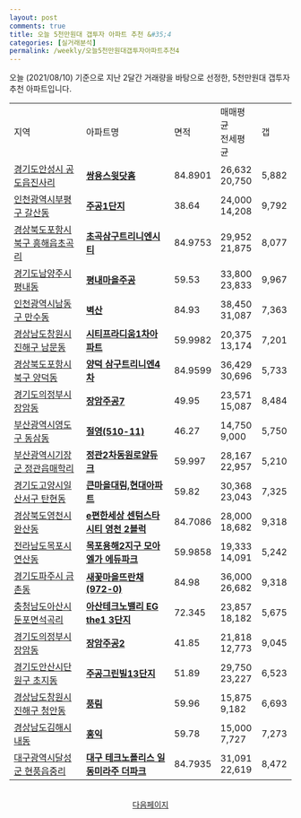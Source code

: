 ```yaml
---
layout: post
comments: true
title: 오늘 5천만원대 갭투자 아파트 추천 &#35;4
categories: [실거래분석]
permalink: /weekly/오늘5천만원대갭투자아파트추천4
---
```


오늘 (2021/08/10) 기준으로 지난 2달간 거래량을 바탕으로 선정한,
5천만원대 갭투자 추천 아파트입니다.

<table class="sortable">
  <tr>
    <td>지역</td>
    <td>아파트명</td>
    <td>면적</td>
    <td>매매평균<br>전세평균</td>
    <td>갭</td>
  </tr>

  <tr class="item">
    <td><a href="/apt/경기도안성시공도읍진사리">경기도안성시 공도읍진사리</a></td>
    <td style="font-weight: bold;"><a href="https://search.naver.com/search.naver?query=공도읍진사리 쌍용스윗닷홈">쌍용스윗닷홈</a></td>
    <td>84.8901</td>
    <td>26,632<br>20,750</td>
    <td>5,882</td>
  </tr>

  <tr class="item">
    <td><a href="/apt/인천광역시부평구갈산동">인천광역시부평구 갈산동</a></td>
    <td style="font-weight: bold;"><a href="https://search.naver.com/search.naver?query=갈산동 주공1단지">주공1단지</a></td>
    <td>38.64</td>
    <td>24,000<br>14,208</td>
    <td>9,792</td>
  </tr>

  <tr class="item">
    <td><a href="/apt/경상북도포항시북구흥해읍초곡리">경상북도포항시북구 흥해읍초곡리</a></td>
    <td style="font-weight: bold;"><a href="https://search.naver.com/search.naver?query=흥해읍초곡리 초곡삼구트리니엔시티">초곡삼구트리니엔시티</a></td>
    <td>84.9753</td>
    <td>29,952<br>21,875</td>
    <td>8,077</td>
  </tr>

  <tr class="item">
    <td><a href="/apt/경기도남양주시평내동">경기도남양주시 평내동</a></td>
    <td style="font-weight: bold;"><a href="https://search.naver.com/search.naver?query=평내동 평내마을주공">평내마을주공</a></td>
    <td>59.53</td>
    <td>33,800<br>23,833</td>
    <td>9,967</td>
  </tr>

  <tr class="item">
    <td><a href="/apt/인천광역시남동구만수동">인천광역시남동구 만수동</a></td>
    <td style="font-weight: bold;"><a href="https://search.naver.com/search.naver?query=만수동 벽산">벽산</a></td>
    <td>84.93</td>
    <td>38,450<br>31,087</td>
    <td>7,363</td>
  </tr>

  <tr class="item">
    <td><a href="/apt/경상남도창원시진해구남문동">경상남도창원시진해구 남문동</a></td>
    <td style="font-weight: bold;"><a href="https://search.naver.com/search.naver?query=남문동 시티프라디움1차아파트">시티프라디움1차아파트</a></td>
    <td>59.9982</td>
    <td>20,375<br>13,174</td>
    <td>7,201</td>
  </tr>

  <tr class="item">
    <td><a href="/apt/경상북도포항시북구양덕동">경상북도포항시북구 양덕동</a></td>
    <td style="font-weight: bold;"><a href="https://search.naver.com/search.naver?query=양덕동 양덕 삼구트리니엔4차">양덕 삼구트리니엔4차</a></td>
    <td>84.9599</td>
    <td>36,429<br>30,696</td>
    <td>5,733</td>
  </tr>

  <tr class="item">
    <td><a href="/apt/경기도의정부시장암동">경기도의정부시 장암동</a></td>
    <td style="font-weight: bold;"><a href="https://search.naver.com/search.naver?query=장암동 장암주공7">장암주공7</a></td>
    <td>49.95</td>
    <td>23,571<br>15,087</td>
    <td>8,484</td>
  </tr>

  <tr class="item">
    <td><a href="/apt/부산광역시영도구동삼동">부산광역시영도구 동삼동</a></td>
    <td style="font-weight: bold;"><a href="https://search.naver.com/search.naver?query=동삼동 절영(510-11)">절영(510-11)</a></td>
    <td>46.27</td>
    <td>14,750<br>9,000</td>
    <td>5,750</td>
  </tr>

  <tr class="item">
    <td><a href="/apt/부산광역시기장군정관읍매학리">부산광역시기장군 정관읍매학리</a></td>
    <td style="font-weight: bold;"><a href="https://search.naver.com/search.naver?query=정관읍매학리 정관2차동원로얄듀크">정관2차동원로얄듀크</a></td>
    <td>59.997</td>
    <td>28,167<br>22,957</td>
    <td>5,210</td>
  </tr>

  <tr class="item">
    <td><a href="/apt/경기도고양시일산서구탄현동">경기도고양시일산서구 탄현동</a></td>
    <td style="font-weight: bold;"><a href="https://search.naver.com/search.naver?query=탄현동 큰마을대림,현대아파트">큰마을대림,현대아파트</a></td>
    <td>59.82</td>
    <td>30,368<br>23,043</td>
    <td>7,325</td>
  </tr>

  <tr class="item">
    <td><a href="/apt/경상북도영천시완산동">경상북도영천시 완산동</a></td>
    <td style="font-weight: bold;"><a href="https://search.naver.com/search.naver?query=완산동 e편한세상 센텀스타시티 영천 2블럭">e편한세상 센텀스타시티 영천 2블럭</a></td>
    <td>84.7086</td>
    <td>28,000<br>18,682</td>
    <td>9,318</td>
  </tr>

  <tr class="item">
    <td><a href="/apt/전라남도목포시연산동">전라남도목포시 연산동</a></td>
    <td style="font-weight: bold;"><a href="https://search.naver.com/search.naver?query=연산동 목포용해2지구 모아엘가 에듀파크">목포용해2지구 모아엘가 에듀파크</a></td>
    <td>59.9858</td>
    <td>19,333<br>14,091</td>
    <td>5,242</td>
  </tr>

  <tr class="item">
    <td><a href="/apt/경기도파주시금촌동">경기도파주시 금촌동</a></td>
    <td style="font-weight: bold;"><a href="https://search.naver.com/search.naver?query=금촌동 새꽃마을뜨란채(972-0)">새꽃마을뜨란채(972-0)</a></td>
    <td>84.98</td>
    <td>36,000<br>26,682</td>
    <td>9,318</td>
  </tr>

  <tr class="item">
    <td><a href="/apt/충청남도아산시둔포면석곡리">충청남도아산시 둔포면석곡리</a></td>
    <td style="font-weight: bold;"><a href="https://search.naver.com/search.naver?query=둔포면석곡리 아산테크노밸리 EG the1 3단지">아산테크노밸리 EG the1 3단지</a></td>
    <td>72.345</td>
    <td>23,857<br>18,182</td>
    <td>5,675</td>
  </tr>

  <tr class="item">
    <td><a href="/apt/경기도의정부시장암동">경기도의정부시 장암동</a></td>
    <td style="font-weight: bold;"><a href="https://search.naver.com/search.naver?query=장암동 장암주공2">장암주공2</a></td>
    <td>41.85</td>
    <td>21,818<br>12,773</td>
    <td>9,045</td>
  </tr>

  <tr class="item">
    <td><a href="/apt/경기도안산시단원구초지동">경기도안산시단원구 초지동</a></td>
    <td style="font-weight: bold;"><a href="https://search.naver.com/search.naver?query=초지동 주공그린빌13단지">주공그린빌13단지</a></td>
    <td>51.89</td>
    <td>29,750<br>23,227</td>
    <td>6,523</td>
  </tr>

  <tr class="item">
    <td><a href="/apt/경상남도창원시진해구청안동">경상남도창원시진해구 청안동</a></td>
    <td style="font-weight: bold;"><a href="https://search.naver.com/search.naver?query=청안동 풍림">풍림</a></td>
    <td>59.96</td>
    <td>15,875<br>9,182</td>
    <td>6,693</td>
  </tr>

  <tr class="item">
    <td><a href="/apt/경상남도김해시내동">경상남도김해시 내동</a></td>
    <td style="font-weight: bold;"><a href="https://search.naver.com/search.naver?query=내동 홍익">홍익</a></td>
    <td>59.78</td>
    <td>15,000<br>7,727</td>
    <td>7,273</td>
  </tr>

  <tr class="item">
    <td><a href="/apt/대구광역시달성군현풍읍중리">대구광역시달성군 현풍읍중리</a></td>
    <td style="font-weight: bold;"><a href="https://search.naver.com/search.naver?query=현풍읍중리 대구 테크노폴리스 일동미라주 더파크">대구 테크노폴리스 일동미라주 더파크</a></td>
    <td>84.7935</td>
    <td>31,091<br>22,619</td>
    <td>8,472</td>
  </tr>

</table>
<br>
<center><a href="/weekly/오늘5천만원대갭투자아파트추천5">다음페이지</a></center>
<br><br>
